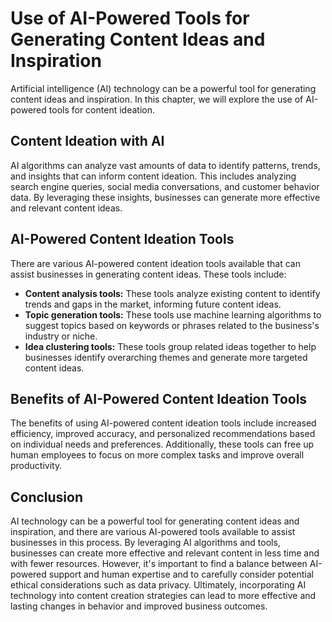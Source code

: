 Use of AI-Powered Tools for Generating Content Ideas and Inspiration
=================================================================================================================

Artificial intelligence (AI) technology can be a powerful tool for generating content ideas and inspiration. In this chapter, we will explore the use of AI-powered tools for content ideation.

Content Ideation with AI
------------------------

AI algorithms can analyze vast amounts of data to identify patterns, trends, and insights that can inform content ideation. This includes analyzing search engine queries, social media conversations, and customer behavior data. By leveraging these insights, businesses can generate more effective and relevant content ideas.

AI-Powered Content Ideation Tools
---------------------------------

There are various AI-powered content ideation tools available that can assist businesses in generating content ideas. These tools include:

* **Content analysis tools:** These tools analyze existing content to identify trends and gaps in the market, informing future content ideas.
* **Topic generation tools:** These tools use machine learning algorithms to suggest topics based on keywords or phrases related to the business's industry or niche.
* **Idea clustering tools:** These tools group related ideas together to help businesses identify overarching themes and generate more targeted content ideas.

Benefits of AI-Powered Content Ideation Tools
---------------------------------------------

The benefits of using AI-powered content ideation tools include increased efficiency, improved accuracy, and personalized recommendations based on individual needs and preferences. Additionally, these tools can free up human employees to focus on more complex tasks and improve overall productivity.

Conclusion
----------

AI technology can be a powerful tool for generating content ideas and inspiration, and there are various AI-powered tools available to assist businesses in this process. By leveraging AI algorithms and tools, businesses can create more effective and relevant content in less time and with fewer resources. However, it's important to find a balance between AI-powered support and human expertise and to carefully consider potential ethical considerations such as data privacy. Ultimately, incorporating AI technology into content creation strategies can lead to more effective and lasting changes in behavior and improved business outcomes.
